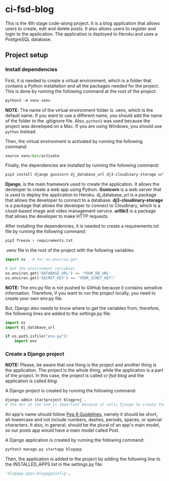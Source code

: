 # ci-fsd-blog

This is the 4th stage code-along project. It is a blog application that allows users to create, edit and delete posts. It also allows users to register and login to the application. The application is deployed to Heroku and uses a PostgreSQL database.

## Project setup

### Install dependencies

First, it is needed to create a virtual environment, which is a folder that contains a Python installation and all the packages needed for the project. This is done by running the following command at the root of the project:

```Python
python3 -m venv venv
```

**NOTE**: The name of the virtual environment folder is .venv, which is the default name. If you want to use a different name, you should add the name of the folder to the .gitignore file. Also, ```python3``` was used because the project was developed on a Mac. If you are using Windows, you should use ```python``` instead.

Then, the virtual environment is activated by running the following command:

```Python
source venv/bin/activate
```

Finally, the dependencies are installed by running the following command:

```Python
pip3 install django gunicorn dj_database_url dj3-cloudinary-storage urllib3 psycopg2
```

**Django**, is the main framework used to create the application. It allows the developer to create a web app using Python.
**Gunicorn** is a web server that is used to deploy the application to Heroku. dj_database_url is a package that allows the developer to connect to a database. **dj3-cloudinary-storage** is a package that allows the developer to connect to Cloudinary, which is a cloud-based image and video management service.
**urllib3** is a package that allows the developer to make HTTP requests.

After installing the dependencies, it is needed to create a requirements.txt file by running the following command:

```Python
pip3 freeze > requirements.txt
```

.venv file in the root of the project with the following variables:

```Python
import os   # for os.environ.get

# Get the environment variables
os.environ.get('DATABASE_URL') == 'YOUR_DB_URL'
os.environ.get('SECRET_KEY') == 'YOUR_SCRET_KEY!'
```

**NOTE:** The env.py file is not pushed to GitHub because it contains sensitive information. Therefore, if you want to run the project locally, you need to create your own env.py file.

But, Django also needs to know where to get the variables from, therefore, the following lines are added to the settings.py file:

```Python
import os
import dj_database_url

if os.path.isfile("env.py"):
    import env
```

### Create a Django project

**NOTE:** Please, be aware that one thing is the project and another thing is the application. The project is the whole thing, while the application is a part of the project. In this case, the project is called *ci-fsd-blog* and the application is called *blog*.

A Django project is created by running the following command:

```Python
django-admin startproject blogproj .
# The dot at the end is important because it tells Django to create the project in the current directory.
```

An app's name should follow [Pep 8 Guidelines](https://www.python.org/dev/peps/pep-0008/#package-and-module-names), namely it should be short, all-lowercase and not include numbers, dashes, periods, spaces, or special characters. It also, in general, should be the plural of an app's main model, so our posts app would have a main model called Post.

A Django application is created by running the following command:

```Python
python3 manage.py startapp blogapp
```

Then, the application is added to the project by adding the following line to the INSTALLED_APPS list in the settings.py file:

```Python
'blogapp.apps.BlogappConfig',
```
